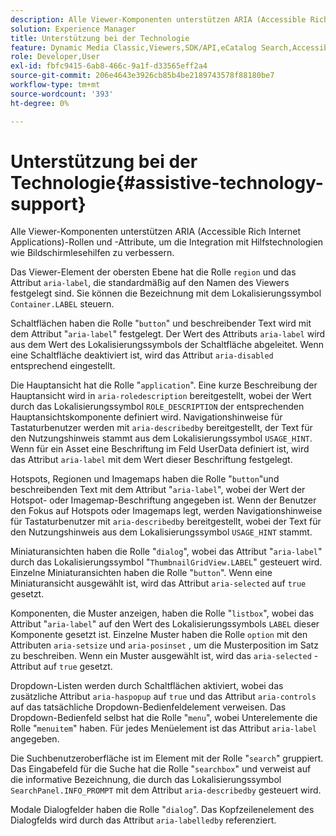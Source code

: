 ```yaml
---
description: Alle Viewer-Komponenten unterstützen ARIA (Accessible Rich Internet Applications)-Rollen und -Attribute, um die Integration mit Hilfstechnologien wie Bildschirmlesehilfen zu verbessern.
solution: Experience Manager
title: Unterstützung bei der Technologie
feature: Dynamic Media Classic,Viewers,SDK/API,eCatalog Search,Accessibility
role: Developer,User
exl-id: fbfc9415-6ab8-466c-9a1f-d33565eff2a4
source-git-commit: 206e4643e3926cb85b4be2189743578f88180be7
workflow-type: tm+mt
source-wordcount: '393'
ht-degree: 0%

---
```


# Unterstützung bei der Technologie{#assistive-technology-support}

Alle Viewer-Komponenten unterstützen ARIA (Accessible Rich Internet Applications)-Rollen und -Attribute, um die Integration mit Hilfstechnologien wie Bildschirmlesehilfen zu verbessern.

Das Viewer-Element der obersten Ebene hat die Rolle `region` und das Attribut `aria-label`, die standardmäßig auf den Namen des Viewers festgelegt sind. Sie können die Bezeichnung mit dem Lokalisierungssymbol `Container.LABEL` steuern.

Schaltflächen haben die Rolle &quot;`button`&quot; und beschreibender Text wird mit dem Attribut &quot;`aria-label`&quot; festgelegt. Der Wert des Attributs `aria-label` wird aus dem Wert des Lokalisierungssymbols der Schaltfläche abgeleitet. Wenn eine Schaltfläche deaktiviert ist, wird das Attribut `aria-disabled` entsprechend eingestellt.

Die Hauptansicht hat die Rolle &quot;`application`&quot;. Eine kurze Beschreibung der Hauptansicht wird in `aria-roledescription` bereitgestellt, wobei der Wert durch das Lokalisierungssymbol `ROLE_DESCRIPTION` der entsprechenden Hauptansichtskomponente definiert wird. Navigationshinweise für Tastaturbenutzer werden mit `aria-describedby` bereitgestellt, der Text für den Nutzungshinweis stammt aus dem Lokalisierungssymbol `USAGE_HINT`. Wenn für ein Asset eine Beschriftung im Feld UserData definiert ist, wird das Attribut `aria-label` mit dem Wert dieser Beschriftung festgelegt.

Hotspots, Regionen und Imagemaps haben die Rolle &quot;`button`&quot;und beschreibenden Text mit dem Attribut &quot;`aria-label`&quot;, wobei der Wert der Hotspot- oder Imagemap-Beschriftung angegeben ist. Wenn der Benutzer den Fokus auf Hotspots oder Imagemaps legt, werden Navigationshinweise für Tastaturbenutzer mit `aria-describedby` bereitgestellt, wobei der Text für den Nutzungshinweis aus dem Lokalisierungssymbol `USAGE_HINT` stammt.

Miniaturansichten haben die Rolle &quot;`dialog`&quot;, wobei das Attribut &quot;`aria-label`&quot; durch das Lokalisierungssymbol &quot;`ThumbnailGridView.LABEL`&quot; gesteuert wird. Einzelne Miniaturansichten haben die Rolle &quot;`button`&quot;. Wenn eine Miniaturansicht ausgewählt ist, wird das Attribut `aria-selected` auf `true` gesetzt.

Komponenten, die Muster anzeigen, haben die Rolle &quot;`listbox`&quot;, wobei das Attribut &quot;`aria-label`&quot; auf den Wert des Lokalisierungssymbols `LABEL` dieser Komponente gesetzt ist. Einzelne Muster haben die Rolle `option` mit den Attributen `aria-setsize` und `aria-posinset` , um die Musterposition im Satz zu beschreiben. Wenn ein Muster ausgewählt ist, wird das `aria-selected` -Attribut auf `true` gesetzt.

Dropdown-Listen werden durch Schaltflächen aktiviert, wobei das zusätzliche Attribut `aria-haspopup` auf `true` und das Attribut `aria-controls` auf das tatsächliche Dropdown-Bedienfeldelement verweisen. Das Dropdown-Bedienfeld selbst hat die Rolle &quot;`menu`&quot;, wobei Unterelemente die Rolle &quot;`menuitem`&quot; haben. Für jedes Menüelement ist das Attribut `aria-label` angegeben.

Die Suchbenutzeroberfläche ist im Element mit der Rolle &quot;`search`&quot; gruppiert. Das Eingabefeld für die Suche hat die Rolle &quot;`searchbox`&quot; und verweist auf die informative Bezeichnung, die durch das Lokalisierungssymbol `SearchPanel.INFO_PROMPT` mit dem Attribut `aria-describedby` gesteuert wird.

Modale Dialogfelder haben die Rolle &quot;`dialog`&quot;. Das Kopfzeilenelement des Dialogfelds wird durch das Attribut `aria-labelledby` referenziert.
